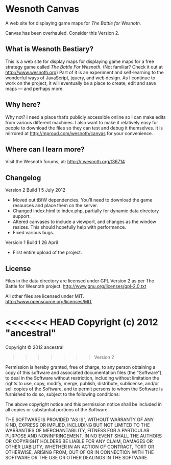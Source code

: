 # Wesnoth Canvas
A web site for displaying game maps for *The Battle for Wesnoth.*

Canvas has been overhauled. Consider this Version 2.

## What is Wesnoth Bestiary?
This is a web site for display maps for displaying game maps for a free strategy game called *The Battle For Wesnoth.* (Not familiar? Check it out at http://www.wesnoth.org) Part of it is an experiment and self-learning to the wonderful ways of JavaScript, jquery, and web design. As I continue to work on the project, it will eventually be a place to create, edit and save maps — and perhaps more.

## Why here?
Why not? I need a place that’s publicly accessible online so I can make edits from various different machines. I also want to make it relatively easy for people to download the files so they can test and debug it themselves. It is mirrored at http://mproud.com/wesnoth/canvas for your convenience.

## Where can I learn more?
Visit the Wesnoth forums, at:
http://r.wesnoth.org/t36714

## Changelog
Version 2 Build 1
5 July 2012
* Moved out tBfW dependencies. You’ll need to download the game resources and place them on the server.
* Changed index.html to index.php, partially for dynamic data directory support.
* Altered canvases to include a viewport, and changes as the window resizes. This should hopefully help with performance.
* Fixed various bugs.

Versioin 1 Build 1
26 April
* First entire upload of the project.

## License
Files in the data directory are licensed under GPL Version 2 as per The Battle for Wesnoth project.
http://www.gnu.org/licenses/gpl-2.0.txt

All other files are licensed under MIT.
http://www.opensource.org/licenses/MIT


<<<<<<< HEAD
Copyright (c) 2012 "ancestral"
=======
Copyright © 2012 ancestral
>>>>>>> Version 2

Permission is hereby granted, free of charge, to any person obtaining a copy of this software and associated documentation files (the "Software"), to deal in the Software without restriction, including without limitation the rights to use, copy, modify, merge, publish, distribute, sublicense, and/or sell copies of the Software, and to permit persons to whom the Software is furnished to do so, subject to the following conditions:

The above copyright notice and this permission notice shall be included in all copies or substantial portions of the Software.

THE SOFTWARE IS PROVIDED "AS IS", WITHOUT WARRANTY OF ANY KIND, EXPRESS OR IMPLIED, INCLUDING BUT NOT LIMITED TO THE WARRANTIES OF MERCHANTABILITY, FITNESS FOR A PARTICULAR PURPOSE AND NONINFRINGEMENT. IN NO EVENT SHALL THE AUTHORS OR COPYRIGHT HOLDERS BE LIABLE FOR ANY CLAIM, DAMAGES OR OTHER LIABILITY, WHETHER IN AN ACTION OF CONTRACT, TORT OR OTHERWISE, ARISING FROM, OUT OF OR IN CONNECTION WITH THE SOFTWARE OR THE USE OR OTHER DEALINGS IN THE SOFTWARE.